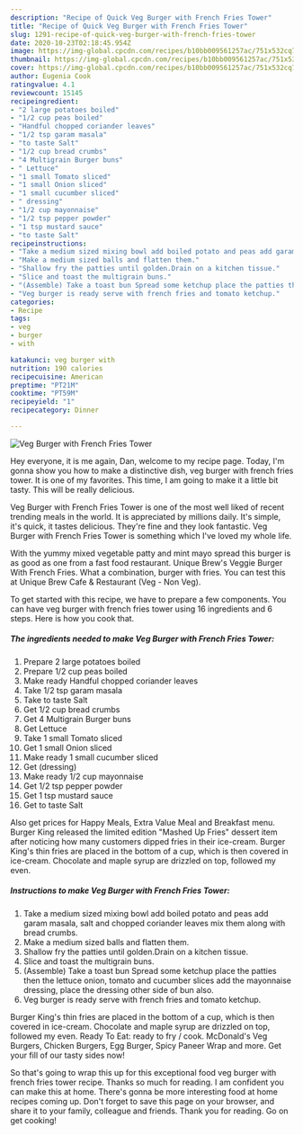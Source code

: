 ```yaml
---
description: "Recipe of Quick Veg Burger with French Fries Tower"
title: "Recipe of Quick Veg Burger with French Fries Tower"
slug: 1291-recipe-of-quick-veg-burger-with-french-fries-tower
date: 2020-10-23T02:18:45.954Z
image: https://img-global.cpcdn.com/recipes/b10bb009561257ac/751x532cq70/veg-burger-with-french-fries-tower-recipe-main-photo.jpg
thumbnail: https://img-global.cpcdn.com/recipes/b10bb009561257ac/751x532cq70/veg-burger-with-french-fries-tower-recipe-main-photo.jpg
cover: https://img-global.cpcdn.com/recipes/b10bb009561257ac/751x532cq70/veg-burger-with-french-fries-tower-recipe-main-photo.jpg
author: Eugenia Cook
ratingvalue: 4.1
reviewcount: 15145
recipeingredient:
- "2 large potatoes boiled"
- "1/2 cup peas boiled"
- "Handful chopped coriander leaves"
- "1/2 tsp garam masala"
- "to taste Salt"
- "1/2 cup bread crumbs"
- "4 Multigrain Burger buns"
- " Lettuce"
- "1 small Tomato sliced"
- "1 small Onion sliced"
- "1 small cucumber sliced"
- " dressing"
- "1/2 cup mayonnaise"
- "1/2 tsp pepper powder"
- "1 tsp mustard sauce"
- "to taste Salt"
recipeinstructions:
- "Take a medium sized mixing bowl add boiled potato and peas add garam masala, salt and chopped coriander leaves mix them along with bread crumbs."
- "Make a medium sized balls and flatten them."
- "Shallow fry the patties until golden.Drain on a kitchen tissue."
- "Slice and toast the multigrain buns."
- "(Assemble) Take a toast bun Spread some ketchup place the patties then the lettuce onion, tomato and cucumber slices add the mayonnaise dressing, place the dressing other side of bun also."
- "Veg burger is ready serve with french fries and tomato ketchup."
categories:
- Recipe
tags:
- veg
- burger
- with

katakunci: veg burger with 
nutrition: 190 calories
recipecuisine: American
preptime: "PT21M"
cooktime: "PT59M"
recipeyield: "1"
recipecategory: Dinner

---
```



![Veg Burger with French Fries Tower](https://img-global.cpcdn.com/recipes/b10bb009561257ac/751x532cq70/veg-burger-with-french-fries-tower-recipe-main-photo.jpg)

Hey everyone, it is me again, Dan, welcome to my recipe page. Today, I'm gonna show you how to make a distinctive dish, veg burger with french fries tower. It is one of my favorites. This time, I am going to make it a little bit tasty. This will be really delicious.

Veg Burger with French Fries Tower is one of the most well liked of recent trending meals in the world. It is appreciated by millions daily. It's simple, it's quick, it tastes delicious. They're fine and they look fantastic. Veg Burger with French Fries Tower is something which I've loved my whole life.

With the yummy mixed vegetable patty and mint mayo spread this burger is as good as one from a fast food restaurant. Unique Brew&#39;s Veggie Burger With French Fries. What a combination, burger with fries. You can test this at Unique Brew Cafe &amp; Restaurant (Veg - Non Veg).


To get started with this recipe, we have to prepare a few components. You can have veg burger with french fries tower using 16 ingredients and 6 steps. Here is how you cook that.

<!--inarticleads1-->

##### The ingredients needed to make Veg Burger with French Fries Tower:

1. Prepare 2 large potatoes boiled
1. Prepare 1/2 cup peas boiled
1. Make ready Handful chopped coriander leaves
1. Take 1/2 tsp garam masala
1. Take to taste Salt
1. Get 1/2 cup bread crumbs
1. Get 4 Multigrain Burger buns
1. Get  Lettuce
1. Take 1 small Tomato sliced
1. Get 1 small Onion sliced
1. Make ready 1 small cucumber sliced
1. Get  (dressing)
1. Make ready 1/2 cup mayonnaise
1. Get 1/2 tsp pepper powder
1. Get 1 tsp mustard sauce
1. Get to taste Salt


Also get prices for Happy Meals, Extra Value Meal and Breakfast menu. Burger King released the limited edition &#34;Mashed Up Fries&#34; dessert item after noticing how many customers dipped fries in their ice-cream. Burger King&#39;s thin fries are placed in the bottom of a cup, which is then covered in ice-cream. Chocolate and maple syrup are drizzled on top, followed my even. 

<!--inarticleads2-->

##### Instructions to make Veg Burger with French Fries Tower:

1. Take a medium sized mixing bowl add boiled potato and peas add garam masala, salt and chopped coriander leaves mix them along with bread crumbs.
1. Make a medium sized balls and flatten them.
1. Shallow fry the patties until golden.Drain on a kitchen tissue.
1. Slice and toast the multigrain buns.
1. (Assemble) Take a toast bun Spread some ketchup place the patties then the lettuce onion, tomato and cucumber slices add the mayonnaise dressing, place the dressing other side of bun also.
1. Veg burger is ready serve with french fries and tomato ketchup.


Burger King&#39;s thin fries are placed in the bottom of a cup, which is then covered in ice-cream. Chocolate and maple syrup are drizzled on top, followed my even. Ready To Eat: ready to fry / cook. McDonald&#39;s Veg Burgers, Chicken Burgers, Egg Burger, Spicy Paneer Wrap and more. Get your fill of our tasty sides now! 

So that's going to wrap this up for this exceptional food veg burger with french fries tower recipe. Thanks so much for reading. I am confident you can make this at home. There's gonna be more interesting food at home recipes coming up. Don't forget to save this page on your browser, and share it to your family, colleague and friends. Thank you for reading. Go on get cooking!
